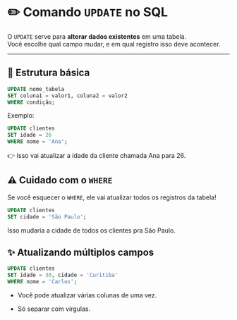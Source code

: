 # ✏️ Comando `UPDATE` no SQL

O `UPDATE` serve para **alterar dados existentes** em uma tabela.  
Você escolhe qual campo mudar, e em qual registro isso deve acontecer.

---

## 🧱 Estrutura básica

```sql
UPDATE nome_tabela
SET coluna1 = valor1, coluna2 = valor2
WHERE condição;
```
Exemplo:

```sql
UPDATE clientes
SET idade = 26
WHERE nome = 'Ana';
```
👉 Isso vai atualizar a idade da cliente chamada Ana para 26.

## ⚠️ Cuidado com o `WHERE`
Se você esquecer o `WHERE`, ele vai atualizar todos os registros da tabela!
```sql
UPDATE clientes
SET cidade = 'São Paulo';
```
Isso mudaria a cidade de todos os clientes pra São Paulo.

## ✨ Atualizando múltiplos campos
```sql
UPDATE clientes
SET idade = 30, cidade = 'Curitiba'
WHERE nome = 'Carlos';
```
- Você pode atualizar várias colunas de uma vez.

- Só separar com vírgulas.
